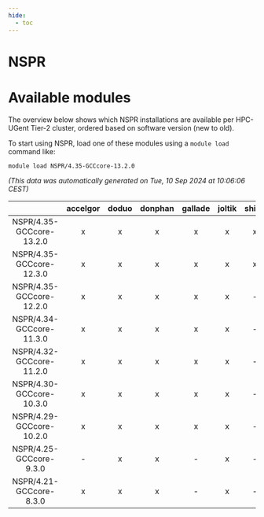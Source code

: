 ```yaml
---
hide:
  - toc
---
```


NSPR
====

# Available modules


The overview below shows which NSPR installations are available per HPC-UGent Tier-2 cluster, ordered based on software version (new to old).

To start using NSPR, load one of these modules using a `module load` command like:

```shell
module load NSPR/4.35-GCCcore-13.2.0
```

*(This data was automatically generated on Tue, 10 Sep 2024 at 10:06:06 CEST)*  

| |accelgor|doduo|donphan|gallade|joltik|shinx|skitty|
| :---: | :---: | :---: | :---: | :---: | :---: | :---: | :---: |
|NSPR/4.35-GCCcore-13.2.0|x|x|x|x|x|x|x|
|NSPR/4.35-GCCcore-12.3.0|x|x|x|x|x|x|x|
|NSPR/4.35-GCCcore-12.2.0|x|x|x|x|x|-|x|
|NSPR/4.34-GCCcore-11.3.0|x|x|x|x|x|-|x|
|NSPR/4.32-GCCcore-11.2.0|x|x|x|x|x|-|x|
|NSPR/4.30-GCCcore-10.3.0|x|x|x|x|x|-|x|
|NSPR/4.29-GCCcore-10.2.0|x|x|x|x|x|-|x|
|NSPR/4.25-GCCcore-9.3.0|-|x|x|-|x|-|x|
|NSPR/4.21-GCCcore-8.3.0|x|x|x|-|x|-|x|
